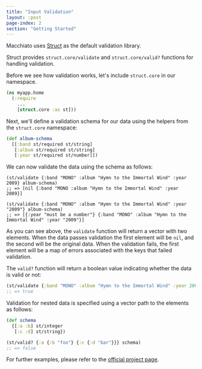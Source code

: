 ```yaml
---
title: "Input Validation"
layout: :post
page-index: 2
section: "Getting Started"
---
```


Macchiato uses [Struct](https://funcool.github.io/struct/latest/) as the default validation library.

Struct provides `struct.core/validate` and `struct.core/valid?` functions for handling validation.

Before we see how validation works, let's include `struct.core` in our namespace.

```clojure
(ns myapp.home
  (:require
    ...
    [struct.core :as st]))
```

Next, we'll define a validation schema for our data using the helpers from the `struct.core` namespace:

```clojure
(def album-schema
  [[:band st/required st/string]
   [:album st/required st/string]
   [:year st/required st/number]])
```

We can now validate the data using the schema as follows:

```
(st/validate {:band "MONO" :album "Hymn to the Immortal Wind" :year 2009} album-schema)
;; => [nil {:band "MONO :album "Hymn to the Immortal Wind" :year 2009}]

(st/validate {:band "MONO" :album "Hymn to the Immortal Wind" :year "2009"} album-schema)
;; => [{:year "must be a number"} {:band "MONO" :album "Hymn to the Immortal Wind" :year "2009"}]
```

As you can see above, the `validate` function will return a vector with two elements.
When the data passes validation the first element will be `nil`, and the second will be the
original data. When the validation fails, the first element will be a map of errors associated
with the keys that failed validation.

The `valid?` function will return a boolean value indicating whether the data is valid or not:

```clojure
(st/validate {:band "MONO" :album "Hymn to the Immortal Wind" :year 2009} album-schema)
;; => true
```

Validation for nested data is specified using a vector path to the elements as follows:

```clojure
(def schema
  {[:a :b] st/integer
   [:c :d] st/string})

(st/valid? {:a {:b "foo"} {:c {:d "bar"}}} schema)
;; => false
```

For further examples, please refer to the [official project page](https://funcool.github.io/struct/latest/).
